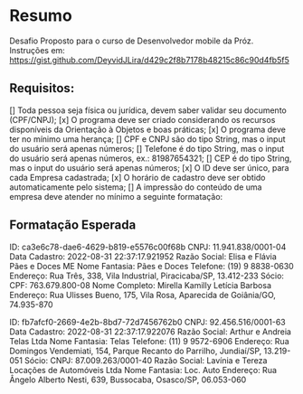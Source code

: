# Resumo
Desafio Proposto para o curso de Desenvolvedor mobile da Próz. 
Instruções em: https://gist.github.com/DeyvidJLira/d429c2f8b7178b48215c86c90d4fb5f5

## Requisitos:

[] Toda pessoa seja física ou jurídica, devem saber validar seu documento (CPF/CNPJ);
[x] O programa deve ser criado considerando os recursos disponíveis da Orientação à Objetos e boas práticas;
[x] O programa deve ter no mínimo uma herança;
[] CPF e CNPJ são do tipo String, mas o input do usuário será apenas números;
[] Telefone é do tipo String, mas o input do usuário será apenas números, ex.: 81987654321;
[] CEP é do tipo String, mas o input do usuário será apenas números;
[x] O ID deve ser único, para cada Empresa cadastrada;
[x] O horário de cadastro deve ser obtido automaticamente pelo sistema;
[] A impressão do conteúdo de uma empresa deve atender no mínimo a seguinte formatação:

## Formatação Esperada

ID: ca3e6c78-dae6-4629-b819-e5576c00f68b
CNPJ: 11.941.838/0001-04 Data Cadastro: 2022-08-31 22:37:17.921952
Razão Social: Elisa e Flávia Pães e Doces ME
Nome Fantasia: Pães e Doces
Telefone: (19) 9 8838-0630
Endereço: Rua Três, 338, Vila Industrial, Piracicaba/SP, 13.412-233
Sócio:
CPF: 763.679.800-08
Nome Completo: Mirella Kamilly Letícia Barbosa
Endereço: Rua Ulisses Bueno, 175, Vila Rosa, Aparecida de Goiânia/GO, 74.935-870

ID: fb7afcf0-2669-4e2b-8bd7-72d7456762b0
CNPJ: 92.456.516/0001-63  Data Cadastro: 2022-08-31 22:37:17.922076
Razão Social: Arthur e Andreia Telas Ltda
Nome Fantasia: Telas
Telefone: (11) 9 9572-6906
Endereço: Rua Domingos Vendemiati, 154, Parque Recanto do Parrilho, Jundiaí/SP, 13.219-051
Sócio:
CNPJ: 87.009.263/0001-40
Razão Social: Lavínia e Tereza Locações de Automóveis Ltda
Nome Fantasia: Loc. Auto
Endereço: Rua Ângelo Alberto Nesti, 639, Bussocaba, Osasco/SP, 06.053-060

